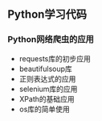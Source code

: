 ## Python学习代码

### Python网络爬虫的应用

+ requests库的初步应用
+ beautifulsoup库
+ 正则表达式的应用
+ selenium库的应用
+ XPath的基础应用
+ os库的简单使用
